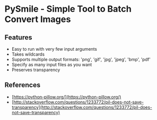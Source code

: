 # PySmile - Simple Tool to Batch Convert Images

## Features

* Easy to run with very few input arguments
* Takes wildcards
* Supports multiple output formats: 'png', 'gif', 'jpg', 'jpeg', 'bmp', 'pdf'
* Specify as many input files as you want
* Preserves transparency

## References

* [https://python-pillow.org/](https://python-pillow.org/)
* [http://stackoverflow.com/questions/1233772/pil-does-not-save-transparency](http://stackoverflow.com/questions/1233772/pil-does-not-save-transparency)
